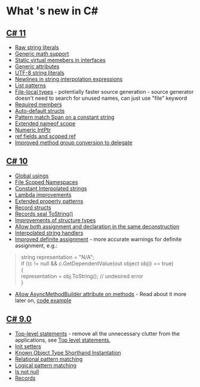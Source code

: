 ﻿# What 's new in C#

## [C# 11](https://learn.microsoft.com/en-us/dotnet/csharp/whats-new/csharp-11)
- [Raw string literals](/CSharp11Features/RawStringLiteralsExample.cs)
- [Generic math support](/CSharp11Features/GenericMathSupportExample.cs)
- [Static virtual memebers in interfaces](https://learn.microsoft.com/en-us/dotnet/csharp/whats-new/tutorials/static-virtual-interface-members)
- [Generic attributes](/CSharp11Features/GenericAttributesExample.cs) 
- [UTF-8 string literals](/CSharp11Features/Utf8StringLiteralsExample.cs)
- [Newlines in string interpolation expressions](/CSharp11Features/NewLinesInStringInterpolationExample.cs)
- [List patterns](/CSharp11Features/ListPatternsExample.cs) 
- [File-local types](/CSharp11Features/FileScopedTypes/FileScopedTypesExample.cs) - potentially faster source generation - source generator doesn't need to search for unused names, can just use "file" keyword
- [Required members](/CSharp11Features/RequiredMembersExample.cs)
- [Auto-default structs](/CSharp11Features/AutoDefaultStructExample.cs)
- [Pattern match Span<char> on a constant string](/CSharp11Features/PatternMatchSpanExample.cs)
- [Extended nameof scope](/CSharp11Features/ExtendedNameOfExample.cs)
- [Numeric IntPtr](/CSharp11Features/NumericIntPointerExample.cs)
- [ref fields and scoped ref](/CSharp11Features/RefFieldsAndScopedRefExample.cs)
- [Improved method group conversion to delegate](/CSharp11Features/ImprovedMethodGroupConversionToDelegate.cs)


## [C# 10](https://learn.microsoft.com/en-us/dotnet/csharp/whats-new/csharp-10)
- [Global usings](/CSharp10Features/GlobalUsings.cs)
- [File Scoped Namespaces](/CSharp10Features/FileScopedNamespaces.cs)
- [Constant Interpolated strings](/CSharp10Features/ConstantInterpolatedStrings.cs)
- [Lambda improvements](/CSharp10Features/LambdaImprovements.cs)
- [Extended property patterns](/CSharp10Features/ExtendedPropertyPatterns.cs)
- [Record structs](/CSharp10Features/RecordStructsExample.cs)
- [Records seal ToString()](/CSharp10Features/RecordTypeSealToString.cs)  
- [Improvements of structure types](/CSharp10Features/ImprovementsOfStructureTypes.cs)  
- [Allow both assignment and declaration in the same deconstruction](/CSharp10Features/AssignmentAndDeclarationInTheSameDeconstruction.cs)  
- [Interpolated string handlers](https://learn.microsoft.com/en-us/dotnet/csharp/language-reference/tokens/interpolated#compilation-of-interpolated-strings)
- [Improved definite assignment](https://learn.microsoft.com/en-us/dotnet/csharp/whats-new/csharp-10#improved-definite-assignment) - more accurate warnings for definite assignment, e.g.: 
> string representation = "N/A";  
if ((c != null && c.GetDependentValue(out object obj)) == true)  
{  
   representation = obj.ToString(); // undesired error  
}  
- [Allow AsyncMethodBuilder attribute on methods](https://learn.microsoft.com/en-us/dotnet/csharp/whats-new/csharp-10#allow-asyncmethodbuilder-attribute-on-methods) - Read about it more later on, [code example](https://gist.github.com/Horusiath/401ed16563dd442980de681d384f25b9)

  
## [C# 9.0](https://learn.microsoft.com/en-us/dotnet/csharp/whats-new/csharp-9)  
- [Top-level statements](/CSharp9Features/Program.cs) - remove all the unnecessary clutter from the applications, see [Top level statements](https://learn.microsoft.com/en-us/dotnet/csharp/whats-new/csharp-9#top-level-statements), 
- [Init setters](/CSharp9Features/InitSettersExample.cs)
- [Known Object Type Shorthand Instantation](/CSharp9Features/KnownObjectTypeShorthandInstantation.cs)
- [Relational pattern matching](/CSharp9Features/RelationalPatternMatchingExample.cs)
- [Logical pattern matching](/CSharp9Features/LogicalPatternMatchingExample.cs)
- [Is not null](/CSharp9Features/IsNotNullPatternExample.cs)
- [Records](/CSharp9Features/RecordsExample.cs)
